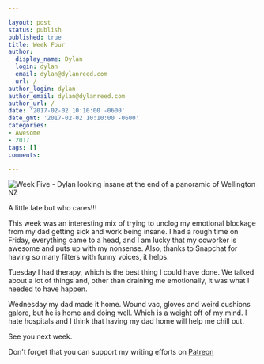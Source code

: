```yaml
---

layout: post
status: publish
published: true
title: Week Four
author:
  display_name: Dylan
  login: dylan
  email: dylan@dylanreed.com
  url: /
author_login: dylan
author_email: dylan@dylanreed.com
author_url: /
date: '2017-02-02 10:10:00 -0600'
date_gmt: '2017-02-02 10:10:00 -0600'
categories:
- Awesome
- 2017
tags: []
comments:

---
```

![Week Five - Dylan looking insane at the end of a panoramic of Wellington NZ](https://raw.githubusercontent.com/dylanreed/dylanreed.com/gh-pages/Images/Weekly-Blog-Post-Five.jpg)

A little late but who cares!!!

This week was an interesting mix of trying to unclog my emotional blockage from my dad getting sick and work being insane. I had a rough time on Friday, everything came to a head, and I am lucky that my coworker is awesome and puts up with my nonsense. Also, thanks to Snapchat for having so many filters with funny voices, it helps.

Tuesday I had therapy, which is the best thing I could have done. We talked about a lot of things and, other than draining me emotionally, it was what I needed to have happen. 

Wednesday my dad made it home. Wound vac, gloves and weird cushions galore, but he is home and doing well. Which is a weight off of my mind. I hate hospitals and I think that having my dad home will help me chill out. 

See you next week. 


Don't forget that you can support my writing efforts on [Patreon](https://www.patreon.com/dylanreed)
